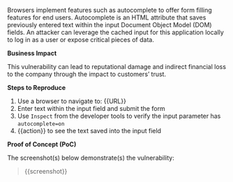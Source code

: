 Browsers implement features such as autocomplete to offer form filling features for end users. Autocomplete is an HTML attribute that saves previously entered text within the input Document Object Model (DOM) fields. An attacker can leverage the cached input for this application locally to log in as a user or expose critical pieces of data.

**Business Impact**

This vulnerability can lead to reputational damage and indirect financial loss to the company through the impact to customers’ trust.

**Steps to Reproduce**

1. Use a browser to navigate to: {{URL}}
1. Enter text within the input field and submit the form
1. Use `Inspect` from the developer tools to verify the input parameter has `autocomplete=on`
1. {{action}} to see the text saved into the input field

**Proof of Concept (PoC)**

The screenshot(s) below demonstrate(s) the vulnerability:
>
> {{screenshot}}
